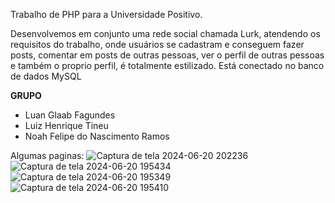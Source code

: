 Trabalho de PHP para a Universidade Positivo.

Desenvolvemos em conjunto uma rede social chamada Lurk, atendendo os requisitos do trabalho, onde usuários se cadastram e conseguem fazer posts, comentar em posts de outras pessoas, ver o perfil de outras pessoas e também o proprio perfil, é totalmente estilizado. Está conectado no banco de dados MySQL

**GRUPO**
- Luan Glaab Fagundes
- Luiz Henrique Tineu
- Noah Felipe do Nascimento Ramos

Algumas paginas:
![Captura de tela 2024-06-20 202236](https://github.com/luangl/rede-social/assets/129619687/ac8527c5-2f20-4cb4-9162-b0a1578a0969)
![Captura de tela 2024-06-20 195434](https://github.com/luangl/rede-social/assets/129619687/5c85015c-372f-4a93-9c30-8c19b86e381e)
![Captura de tela 2024-06-20 195349](https://github.com/luangl/rede-social/assets/129619687/d1ab70cc-cbd5-4530-b922-12afb1a1c4f0)
![Captura de tela 2024-06-20 195410](https://github.com/luangl/rede-social/assets/129619687/a390e152-e160-4799-af81-bf0b0b234426)
